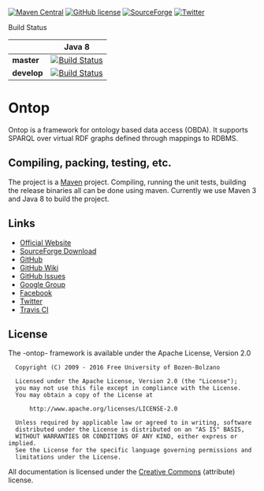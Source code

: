 [![Maven Central](https://img.shields.io/maven-central/v/it.unibz.inf.ontop/ontop.svg)](http://search.maven.org/#search%7Cga%7C1%7Cg%3A%22it.unibz.inf.ontop%22)
[![GitHub license](https://img.shields.io/badge/license-Apache%20License%202.0-blue.svg?style=flat)](http://www.apache.org/licenses/LICENSE-2.0)
[![SourceForge](https://img.shields.io/sourceforge/dm/ontop4obda.svg)](http://sourceforge.net/projects/ontop4obda/files/)
[![Twitter](https://img.shields.io/twitter/follow/ontop4obda.svg?style=social)](https://twitter.com/ontop4obda)


Build Status

|           |    Java 8     |
|-----------|---------------|
| **master**  |[![Build Status](https://travis-ci.org/ontop/ontop.svg?branch=master)](https://travis-ci.org/ontop/ontop)|
| **develop** |[![Build Status](https://travis-ci.org/ontop/ontop.svg?branch=develop)](https://travis-ci.org/ontop/ontop)|


Ontop
=====

Ontop is a framework for ontology based data access (OBDA). It supports SPARQL over
virtual RDF graphs defined through mappings to RDBMS. 

Compiling, packing, testing, etc.
--------------------

The project is a [Maven](http://maven.apache.org/) project. Compiling,
running the unit tests, building the release binaries all can be done
using maven.  Currently we use Maven 3 and Java 8 to build the
project.


Links
--------------------

- [Official Website](http://ontop.inf.unibz.it/)
- [SourceForge Download](http://sourceforge.net/projects/ontop4obda/files/)
- [GitHub](https://github.com/ontop/ontop/)
- [GitHub Wiki](https://github.com/ontop/ontop/wiki)
- [GitHub Issues](https://github.com/ontop/ontop/issues)
- [Google Group](https://groups.google.com/forum/#!forum/ontop4obda)
- [Facebook](https://www.facebook.com/obdaontop/)
- [Twitter](https://twitter.com/ontop4obda)
- [Travis CI](https://travis-ci.org/ontop/ontop)

License
-------

The -ontop- framework is available under the Apache License, Version 2.0

```
  Copyright (C) 2009 - 2016 Free University of Bozen-Bolzano

  Licensed under the Apache License, Version 2.0 (the "License");
  you may not use this file except in compliance with the License.
  You may obtain a copy of the License at

      http://www.apache.org/licenses/LICENSE-2.0

  Unless required by applicable law or agreed to in writing, software
  distributed under the License is distributed on an "AS IS" BASIS,
  WITHOUT WARRANTIES OR CONDITIONS OF ANY KIND, either express or implied.
  See the License for the specific language governing permissions and
  limitations under the License.
```

All documentation is licensed under the 
[Creative Commons](http://creativecommons.org/licenses/by/4.0/)
(attribute)  license.

